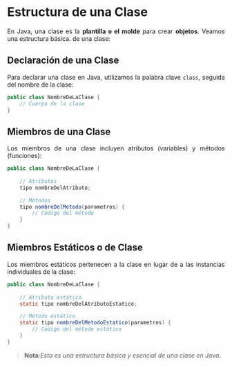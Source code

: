 <div align="justify">

# Estructura de una Clase

En Java, una clase es la __plantilla o el molde__ para crear __objetos__. Veamos una estructura básica. de una clase:

## Declaración de una Clase

Para declarar una clase en Java, utilizamos la palabra clave `class`, seguida del nombre de la clase:

```java
public class NombreDeLaClase {
    // Cuerpo de la clase
}
```

## Miembros de una Clase

Los miembros de una clase incluyen atributos (variables) y métodos (funciones):

```java
public class NombreDeLaClase {
    
    // Atributos
    tipo nombreDelAtributo;

    // Métodos
    tipo nombreDelMetodo(parametros) {
        // Código del método
    }
}
```

## Miembros Estáticos o de Clase

Los miembros estáticos pertenecen a la clase en lugar de a las instancias individuales de la clase:

```java
public class NombreDeLaClase {
    
    // Atributo estático
    static tipo nombreDelAtributoEstatico;

    // Método estático
    static tipo nombreDelMetodoEstatico(parametros) {
        // Código del método estático
    }
}
```

>__Nota__:_Esta es una estructura básica y esencial de una clase en Java_.


</div>